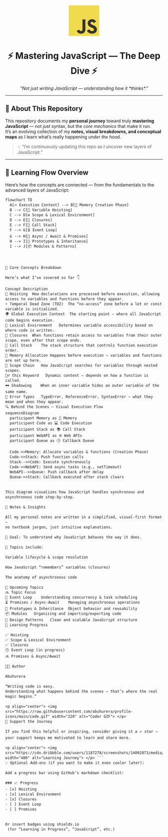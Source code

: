 <p align="center">
  <img src="https://raw.githubusercontent.com/devicons/devicon/master/icons/javascript/javascript-original.svg" width="100"/>
</p>

<h1 align="center">⚡ Mastering JavaScript — The Deep Dive ⚡</h1>

<p align="center">
  <em>"Not just writing JavaScript — understanding how it *thinks*."</em>
</p>

---

## 📘 About This Repository

This repository documents my **personal journey** toward truly **mastering JavaScript** — not just syntax, but the *core mechanics* that make it run.  
It’s an evolving collection of my **notes, visual breakdowns, and conceptual maps** as I learn what’s really happening *under the hood*.

> 💡 “I’m continuously updating this repo as I uncover new layers of JavaScript.”

---

## 🧭 Learning Flow Overview

Here’s how the concepts are connected — from the fundamentals to the advanced layers of JavaScript:

```mermaid
flowchart TD
  A[🔥 Execution Context] --> B[🧠 Memory Creation Phase]
  B --> C[🧩 Variable Hoisting]
  C --> D[⚙️ Scope & Lexical Environment]
  D --> E[🔗 Closures]
  E --> F[🧵 Call Stack]
  F --> G[⏳ Event Loop]
  G --> H[🌊 Async / Await & Promises]
  H --> I[🧬 Prototypes & Inheritance]
  I --> J[📦 Modules & Patterns]



🧱 Core Concepts Breakdown

Here’s what I’ve covered so far 👇

Concept	Description
🧱 Hoisting	How declarations are processed before execution, allowing access to variables and functions before they appear.
⚡ Temporal Dead Zone (TDZ)	The “no-access” zone before a let or const variable is initialized.
🌍 Global Execution Context	The starting point — where all JavaScript code begins execution.
🧭 Lexical Environment	Determines variable accessibility based on where code is written.
🧩 Closures	When functions retain access to variables from their outer scope, even after that scope ends.
🧵 Call Stack	The stack structure that controls function execution order.
💾 Memory Allocation	Happens before execution — variables and functions are set up here.
🔗 Scope Chain	How JavaScript searches for variables through nested scopes.
🧍‍♂️ this Keyword	Dynamic context — depends on how a function is called.
🕶️ Shadowing	When an inner variable hides an outer variable of the same name.
🚫 Error Types	TypeError, ReferenceError, SyntaxError — what they mean and when they appear.
🔍 Behind the Scenes — Visual Execution Flow
sequenceDiagram
  participant Memory as 🧠 Memory
  participant Code as 💻 Code Execution
  participant Stack as 📚 Call Stack
  participant WebAPI as 🌐 Web APIs
  participant Queue as 🕒 Callback Queue

  Code->>Memory: Allocate variables & functions (Creation Phase)
  Code->>Stack: Push function calls
  Stack-->>Code: Execute synchronously
  Code->>WebAPI: Send async tasks (e.g., setTimeout)
  WebAPI-->>Queue: Push callback after delay
  Queue->>Stack: Callback executed after stack clears


This diagram visualizes how JavaScript handles synchronous and asynchronous code step-by-step.

🧾 Notes & Insights

All my personal notes are written in a simplified, visual-first format —
no textbook jargon, just intuitive explanations.

🧠 Goal: To understand why JavaScript behaves the way it does.

💬 Topics include:

Variable lifecycle & scope resolution

How JavaScript “remembers” variables (closures)

The anatomy of asynchronous code

🚀 Upcoming Topics
🔜 Topic	Focus
🔁 Event Loop	Understanding concurrency & task scheduling
⏳ Promises / Async-Await	Managing asynchronous operations
🧬 Prototypes & Inheritance	Object behavior and reusability
📦 Modules	Organizing and importing/exporting code
🧩 Design Patterns	Clean and scalable JavaScript structure
🎯 Learning Progress

✅ Hoisting
✅ Scope & Lexical Environment
✅ Closures
🕒 Event Loop (in progress)
🔜 Promises & Async/Await

🧑‍💻 Author

Abuhurera

“Writing code is easy.
Understanding what happens behind the scenes — that’s where the real magic begins.”

<p align="center"> <img src="https://raw.githubusercontent.com/abuhurera/profile-icons/main/code.gif" width="220" alt="Coder GIF"> </p>
🌟 Support the Journey

If you find this helpful or inspiring, consider giving it a ⭐ star —
your support keeps me motivated to learn and share more.

<p align="center"> <img src="https://cdn.dribbble.com/users/1187278/screenshots/14092873/media/3c07884c5f8e196e402d21c59efaa0b7.gif" width="400" alt="Learning Journey"> </p> ```
💡 Optional Add-ons (if you want to make it even cooler later):

Add a progress bar using GitHub’s markdown checklist:

### 📈 Progress
- [x] Hoisting  
- [x] Lexical Environment  
- [x] Closures  
- [ ] Event Loop  
- [ ] Promises  


Or insert badges using shields.io
 (for “Learning in Progress”, “JavaScript”, etc.)
